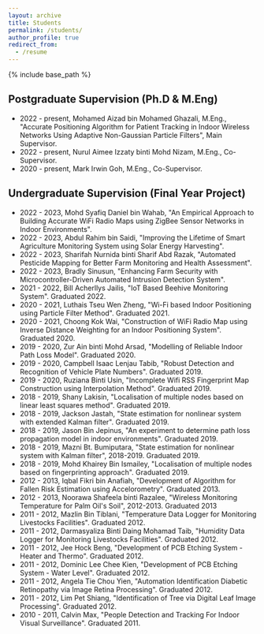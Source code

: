 ```yaml
---
layout: archive
title: Students
permalink: /students/
author_profile: true
redirect_from:
  - /resume
---
```


{% include base_path %}

## Postgraduate Supervision (Ph.D & M.Eng)
* 2022 - present, Mohamed Aizad bin Mohamed Ghazali, M.Eng., "Accurate Positioning Algorithm for Patient Tracking in Indoor Wireless Networks Using Adaptive Non-Gaussian Particle Filters", Main Supervisor.
* 2022 - present, Nurul Aimee Izzaty binti Mohd Nizam, M.Eng., Co-Supervisor.
* 2020 - present, Mark Irwin Goh, M.Eng., Co-Supervisor.

## Undergraduate Supervision (Final Year Project)
* 2022 - 2023, Mohd Syafiq Daniel bin Wahab, "An Empirical Approach to Building Accurate WiFi Radio Maps using ZigBee Sensor Networks in Indoor Environments".
* 2022 - 2023, Abdul Rahim bin Saidi, "Improving the Lifetime of Smart Agriculture Monitoring System using Solar Energy Harvesting".
* 2022 - 2023, Sharifah Nurnida binti Sharif Abd Razak, "Automated Pesticide Mapping for Better Farm Monitoring and Health Assessment".
* 2022 - 2023, Bradly Sinusun, "Enhancing Farm Security with Microcontroller-Driven Automated Intrusion Detection System".
* 2021 - 2022, Bill Acherllys Jailis, "IoT Based Beehive Monitoring System". Graduated 2022.
* 2020 - 2021, Luthais Tseu Wen Zheng, "Wi-Fi based Indoor Positioning using Particle Filter Method". Graduated 2021.
* 2020 - 2021, Choong Kok Wai, "Construction of WiFi Radio Map using Inverse Distance Weighting for an Indoor Positioning System". Graduated 2020.
* 2019 - 2020, Zur Ain binti Mohd Arsad, "Modelling of Reliable Indoor Path Loss Model". Graduated 2020.
* 2019 - 2020, Campbell Isaac Lenjau Tabib, "Robust Detection and Recognition of Vehicle Plate Numbers". Graduated 2019.
* 2019 - 2020, Ruziana Binti Usin, "Incomplete Wifi RSS Fingerprint Map Construction using Interpolation Method". Graduated 2019.
* 2018 - 2019, Shany Lakisin, "Localisation of multiple nodes based on linear least squares method". Graduated 2019.
* 2018 - 2019, Jackson Jastah, "State estimation for nonlinear system with extended Kalman filter". Graduated 2019.
* 2018 - 2019, Jason Bin Jepinus, "An experiment to determine path loss propagation model in indoor environments". Graduated 2019.
* 2018 - 2019, Mazni Bt. Bumiputara, "State estimation for nonlinear system with Kalman filter", 2018-2019. Graduated 2019.
* 2018 - 2019, Mohd Khairey Bin Ismailey, "Localisation of multiple nodes based on fingerprinting approach". Graduated 2019.
* 2012 - 2013, Iqbal Fikri bin Anafiah, "Development of Algorithm for Fallen Risk Estimation using Accelorometry". Graduated 2013.
* 2012 - 2013, Noorawa Shafeela binti Razalee, "Wireless Monitoring Temperature for Palm Oil's Soil", 2012-2013. Graduated 2013
* 2011 - 2012, Mazlin Bin Tiblani, "Temperature Data Logger for Monitoring Livestocks Facilities". Graduated 2012.
* 2011 - 2012, Darmasyaliza Binti Daing Mohamad Taib, "Humidity Data Logger for Monitoring Livestocks Facilities". Graduated 2012.
* 2011 - 2012, Jee Hock Beng, "Development of PCB Etching System - Heater and Thermo". Graduated 2012.
* 2011 - 2012, Dominic Lee Chee Kien, "Development of PCB Etching System - Water Level". Graduated 2012.
* 2011 - 2012, Angela Tie Chou Yien, "Automation Identification Diabetic Retinopathy via Image Retina Processing". Graduated 2012.
* 2011 - 2012, Lim Pet Shiang, "Identification of Tree via Digital Leaf Image Processing". Graduated 2012.
* 2010 - 2011, Calvin Max, "People Detection and Tracking For Indoor Visual Surveillance". Graduated 2011.

